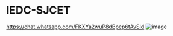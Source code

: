 # IEDC-SJCET
https://chat.whatsapp.com/FKXYa2wuP8dBpep6tAvSld
![image](https://user-images.githubusercontent.com/84973988/198813908-65f27c47-6e04-45c2-a6da-3b624278a3b7.png)
